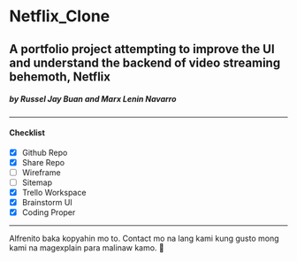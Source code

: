 # Netflix_Clone
A portfolio project attempting to improve the UI and understand the backend of video streaming behemoth, Netflix
----------------

##### by Russel Jay Buan and Marx Lenin Navarro
----------------
#### Checklist
- [x] Github Repo
- [x] Share Repo
- [ ] Wireframe
- [ ] Sitemap
- [x] Trello Workspace
- [x] Brainstorm UI 
- [x] Coding Proper

--------------

Alfrenito baka kopyahin mo to. Contact mo na lang kami kung gusto mong kami na magexplain para malinaw kamo. 🤭
